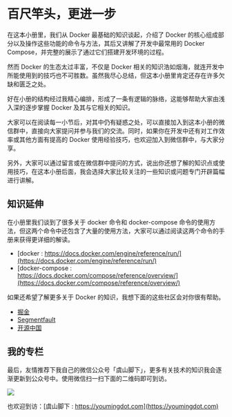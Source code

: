 # 百尺竿头，更进一步

在这本小册里，我们从 Docker 最基础的知识谈起，介绍了 Docker 的核心组成部分以及操作这些功能的命令与方法，其后又讲解了开发中最常用的 Docker Compose，并完整的展示了通过它们搭建开发环境的过程。

然而 Docker 的生态太过丰富，不仅是 Docker 相关的知识浩如烟海，就连开发中所能使用到的技巧也不可胜数。虽然我尽心总结，但这本小册里肯定还存在许多欠缺和匮乏之处。

好在小册的结构经过我精心编排，形成了一条有逻辑的脉络，这能够帮助大家由浅入深的逐步掌握 Docker 及其与它相关的知识。

大家可以在阅读每一小节后，对其中仍有疑惑之处，可以直接加入到这本小册的微信群中，直接向大家提问并参与我们的交流。同时，如果你在开发中还有对工作效率或其他方面有提高的 Docker 使用经验技巧，也欢迎加入到微信群中，与大家分享。

另外，大家可以通过留言或在微信群中提问的方式，说出你还想了解的知识点或使用技巧，在这本小册后面，我会选择大家比较关注的一些知识或问题专门开辟篇幅进行讲解。

## 知识延伸

在小册里我们谈到了很多关于 docker 命令和 docker-compose 命令的使用方法，但这两个命令中还包含了大量的使用方法，大家可以通过阅读这两个命令的手册来获得更详细的解读。

*   [docker : https://docs.docker.com/engine/reference/run/](https://docs.docker.com/engine/reference/run/)
*   [docker-compose : https://docs.docker.com/compose/reference/overview/](https://docs.docker.com/compose/reference/overview/)

如果还希望了解更多关于 Docker 的知识，我想下面的这些社区会对你很有帮助。

*   [掘金](https://juejin.im/tag/Docker)
*   [Segmentfault](https://segmentfault.com/t/docker)
*   [开源中国](https://www.oschina.net/question/tag/docker)

## 我的专栏

最后，友情推荐下我自己的微信公众号「虞山脚下」，更多有关技术的知识我会逐渐更新到公众号中。使用微信扫一扫下面的二维码即可到访。

![](https://user-gold-cdn.xitu.io/2018/10/8/166530142aefeb7a?w=258&h=258&f=jpeg&s=27874)

也欢迎到访：[虞山脚下 : https://youmingdot.com](https://youmingdot.com)